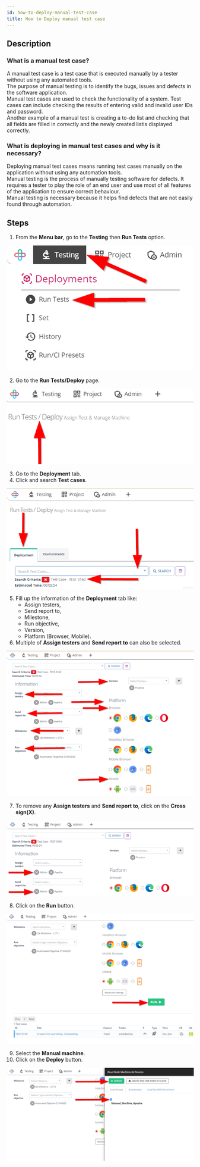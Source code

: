 ```yaml
---
id: how-to-deploy-manual-test-case
title: How to Deploy manual test case
---
```


## Description

### What is a manual test case?

A manual test case is a test case that is executed manually by a tester without using any automated tools.  
The purpose of manual testing is to identify the bugs, issues and defects in the software application.  
Manual test cases are used to check the functionality of a system. Test cases can include checking the results of entering valid and invalid user IDs and password.  
Another example of a manual test is creating a to-do list and checking that all fields are filled in correctly and the newly created listis displayed correctly.

### What is deploying in manual test cases and why is it necessary?

Deploying manual test cases means running test cases manually on the application without using any automation tools.  
Manual testing is the process of manually testing software for defects. It requires a tester to play the role of an end user and use most of all features of the application to ensure correct behaviour.  
Manual testing is necessary because it helps find defects that are not easily found through automation.  

## Steps

1. From the **Menu bar**, go to the **Testing** then **Run Tests** option.

![](/img/how-tos/how-to-deploy-manual-test-case/run-tests.png)

2. Go to the **Run Tests/Deploy** page.

![](/img/how-tos/how-to-deploy-manual-test-case/run-deploy.png)

3. Go to the **Deployment** tab.
4. Click and search **Test cases**.

![](/img/how-tos/how-to-deploy-manual-test-case/search-test-case.png)

5. Fill up the information of the **Deployment** tab like:
    * Assign testers,
    * Send report to,
    * Milestone,
    * Run objective,
    * Version,
    * Platform (Browser, Mobile).
6. Multiple of **Assign testers** and **Send report to** can also be selected.

![](/img/how-tos/how-to-deploy-manual-test-case/deploy-info.png)

7. To remove any **Assign testers** and **Send report to**, click on the **Cross sign(X)**.

![](/img/how-tos/how-to-deploy-manual-test-case/cross-sign.png)

8. Click on the **Run** button.

![](/img/how-tos/how-to-deploy-manual-test-case/run-button.png)

9. Select the **Manual machine**.
10. Click on the **Deploy** button.

![](/img/how-tos/how-to-deploy-manual-test-case/manual-deploy.png)